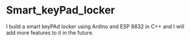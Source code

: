 # Smart_keyPad_locker
I build a smart keyPAd locker using Ardino and ESP 8832 in C++ and I will add more features to it in the future.
